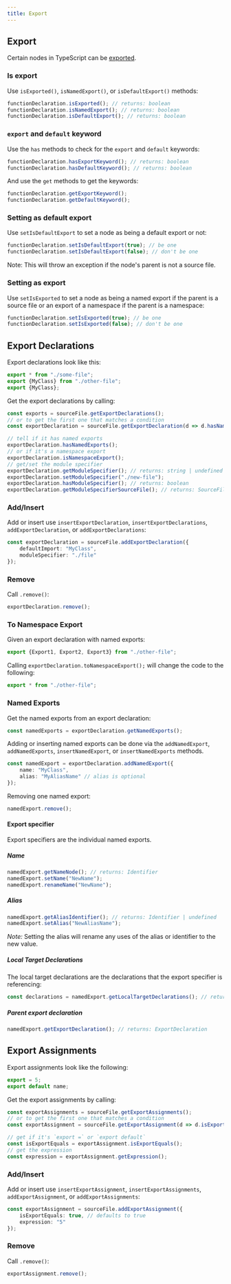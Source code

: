 ```yaml
---
title: Export
---
```


## Export

Certain nodes in TypeScript can be [exported](https://www.typescriptlang.org/docs/handbook/modules.html).

### Is export

Use `isExported()`, `isNamedExport()`, or `isDefaultExport()` methods:

```ts
functionDeclaration.isExported(); // returns: boolean
functionDeclaration.isNamedExport(); // returns: boolean
functionDeclaration.isDefaultExport(); // returns: boolean
```

### `export` and `default` keyword

Use the `has` methods to check for the `export` and `default` keywords:

```ts
functionDeclaration.hasExportKeyword(); // returns: boolean
functionDeclaration.hasDefaultKeyword(); // returns: boolean
```

And use the `get` methods to get the keywords:

```ts
functionDeclaration.getExportKeyword();
functionDeclaration.getDefaultKeyword();
```

### Setting as default export

Use `setIsDefaultExport` to set a node as being a default export or not:

```ts
functionDeclaration.setIsDefaultExport(true); // be one
functionDeclaration.setIsDefaultExport(false); // don't be one
```

Note: This will throw an exception if the node's parent is not a source file.

### Setting as export

Use `setIsExported` to set a node as being a named export if the parent is a source file or an export of a namespace if the parent is a namespace:

```ts
functionDeclaration.setIsExported(true); // be one
functionDeclaration.setIsExported(false); // don't be one
```

## Export Declarations

Export declarations look like this:

```ts
export * from "./some-file";
export {MyClass} from "./other-file";
export {MyClass};
```

Get the export declarations by calling:

```ts
const exports = sourceFile.getExportDeclarations();
// or to get the first one that matches a condition
const exportDeclaration = sourceFile.getExportDeclaration(d => d.hasNamedExports());

// tell if it has named exports
exportDeclaration.hasNamedExports();
// or if it's a namespace export
exportDeclaration.isNamespaceExport();
// get/set the module specifier
exportDeclaration.getModuleSpecifier(); // returns: string | undefined
exportDeclaration.setModuleSpecifier("./new-file");
exportDeclaration.hasModuleSpecifier(); // returns: boolean
exportDeclaration.getModuleSpecifierSourceFile(); // returns: SourceFile | undefined
```

### Add/Insert

Add or insert use `insertExportDeclaration`, `insertExportDeclarations`, `addExportDeclaration`, or `addExportDeclarations`:

```ts
const exportDeclaration = sourceFile.addExportDeclaration({
    defaultImport: "MyClass",
    moduleSpecifier: "./file"
});
```

### Remove

Call `.remove()`:

```ts
exportDeclaration.remove();
```

### To Namespace Export

Given an export declaration with named exports:

```ts
export {Export1, Export2, Export3} from "./other-file";
```

Calling `exportDeclaration.toNamespaceExport();` will change the code to the following:

```ts
export * from "./other-file";
```

### Named Exports

Get the named exports from an export declaration:

```ts
const namedExports = exportDeclaration.getNamedExports();
```

Adding or inserting named exports can be done via the `addNamedExport`, `addNamedExports`, `insertNamedExport`, or `insertNamedExports` methods.

```ts
const namedExport = exportDeclaration.addNamedExport({
    name: "MyClass",
    alias: "MyAliasName" // alias is optional
});
```

Removing one named export:

```ts
namedExport.remove();
```

#### Export specifier

Export specifiers are the individual named exports.

##### Name

```ts
namedExport.getNameNode(); // returns: Identifier
namedExport.setName("NewName");
namedExport.renameName("NewName");
```

##### Alias

```ts
namedExport.getAliasIdentifier(); // returns: Identifier | undefined
namedExport.setAlias("NewAliasName");
```

_Note:_ Setting the alias will rename any uses of the alias or identifier to the new value.

##### Local Target Declarations

The local target declarations are the declarations that the export specifier is referencing:

```ts
const declarations = namedExport.getLocalTargetDeclarations(); // returns: Node[]
```

##### Parent export declaration

```ts
namedExport.getExportDeclaration(); // returns: ExportDeclaration
```

## Export Assignments

Export assignments look like the following:

```ts
export = 5;
export default name;
```

Get the export assignments by calling:

```ts
const exportAssignments = sourceFile.getExportAssignments();
// or to get the first one that matches a condition
const exportAssignment = sourceFile.getExportAssignment(d => d.isExportEquals());

// get if it's `export =` or `export default`
const isExportEquals = exportAssignment.isExportEquals();
// get the expression
const expression = exportAssignment.getExpression();
```

### Add/Insert

Add or insert use `insertExportAssignment`, `insertExportAssignments`, `addExportAssignment`, or `addExportAssignments`:

```ts
const exportAssignment = sourceFile.addExportAssignment({
    isExportEquals: true, // defaults to true
    expression: "5"
});
```

### Remove

Call `.remove()`:

```ts
exportAssignment.remove();
```
